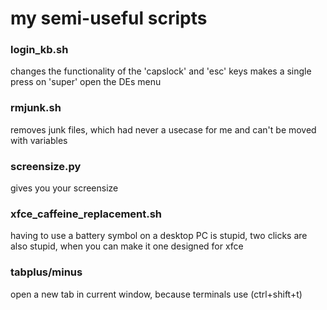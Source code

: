 # my semi-useful scripts
### login_kb.sh
changes the functionality of the 'capslock' and 'esc' keys
makes a single press on 'super' open the DEs menu

### rmjunk.sh
removes junk files, which had never a usecase for me and can't be moved with variables

### screensize.py
gives you your screensize

### xfce_caffeine_replacement.sh
having to use a battery symbol on a desktop PC is stupid, two clicks are also stupid, when you can make it one
designed for xfce

### tabplus/minus
open a new tab in current window, because terminals use (ctrl+shift+t)

